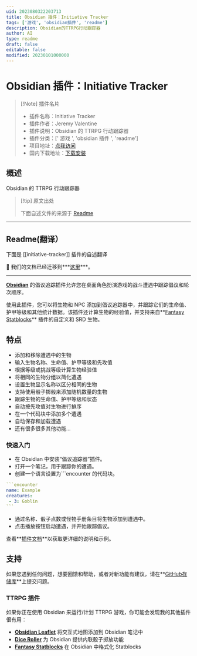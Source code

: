 ```yaml
---
uid: 2023080322203713
title: Obsidian 插件：Initiative Tracker
tags: ['游戏', 'obsidian插件', 'readme']
description: Obsidian的TTRPG行动跟踪器
author: AI
type: readme
draft: false
editable: false
modified: 20230101000000
---
```


# Obsidian 插件：Initiative Tracker

> [!Note] 插件名片
> - 插件名称：Initiative Tracker
> - 插件作者：Jeremy Valentine
> - 插件说明：Obsidian 的 TTRPG 行动跟踪器
> - 插件分类：[' 游戏 ', 'obsidian 插件 ', 'readme']
> - 项目地址：[点我访问](https://github.com/javalent/initiative-tracker)
> - 国内下载地址：[下载安装](https://pkmer.cn/products/plugin/pluginMarket/?initiative-tracker)

## 概述

Obsidian 的 TTRPG 行动跟踪器

> [!tip] 原文出处
>
>下面自述文件的来源于 [Readme](https://ghproxy.net/https://raw.githubusercontent.com/javalent/initiative-tracker/main/README.md)
>

---

## Readme(翻译）

下面是 [[initiative-tracker]] 插件的自述翻译

🥇 我们的文档已经迁移到***[这里](https://plugins.javalent.com/initiative-tracker)***。

---

**[Obsidian](https://obsidian.md)** 的倡议追踪插件允许您在桌面角色扮演游戏的战斗遭遇中跟踪倡议和轮次顺序。

使用此插件，您可以将生物和 NPC 添加到倡议追踪器中，并跟踪它们的生命值、护甲等级和其他统计数据。该插件还计算生物的经验值，并支持来自**[Fantasy Statblocks](https://github.com/javalent/fantasy-statblocks)** 插件的自定义和 SRD 生物。

## 特点

- 添加和移除遭遇中的生物
- 输入生物名称、生命值、护甲等级和先攻值
- 根据等级或挑战等级计算生物经验值
- 将相同的生物分组以简化遭遇
- 设置生物显示名称以区分相同的生物
- 支持使用骰子掷骰来添加随机数量的生物
- 跟踪生物的生命值、护甲等级和状态
- 自动按先攻值对生物进行排序
- 在一个代码块中添加多个遭遇
- 自动保存和加载遭遇
- 还有很多很多其他功能...

### 快速入门

- 在 Obsidian 中安装“倡议追踪器”插件。
- 打开一个笔记，用于跟踪你的遭遇。
- 创建一个语言设置为\`\`\`encounter 的代码块。

````yaml
```encounter
name: Example
creatures:
 - 3: Goblin
```
````

- 通过名称、骰子点数或怪物手册条目将生物添加到遭遇中。
- 点击播放按钮启动遭遇，并开始跟踪倡议。

查看**[插件文档](https://plugins.javalent.com/initiative-tracker)**以获取更详细的说明和示例。

## 支持

如果您遇到任何问题，想要回馈和帮助，或者对新功能有建议，请在**[GitHub存储库](https://github.com/valentine195/obsidian-initiative-tracker/issues)**上提交问题。

### TTRPG 插件

如果你正在使用 Obsidian 来运行/计划 TTRPG 游戏，你可能会发现我的其他插件很有用：

- **[Obsidian Leaflet](https://github.com/valentine195/obsidian-leaflet-plugin)** 将交互式地图添加到 Obsidian 笔记中
- **[Dice Roller](https://github.com/valentine195/obsidian-dice-roller)** 为 Obsidian 提供内联骰子掷放功能
- **[Fantasy Statblocks](https://github.com/valentine195/obsidian-5e-statblocks)** 在 Obsidian 中格式化 Statblocks



